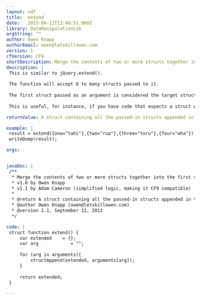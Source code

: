 ```yaml
---
layout: udf
title:  extend
date:   2013-09-12T13:46:51.000Z
library: DataManipulationLib
argString: ""
author: Owen Knapp
authorEmail: owen@letskillowen.com
version: 1
cfVersion: CF9
shortDescription: Merge the contents of two or more structs together into the first struct.
description: |
 This is similar to jQuery.extend().
 
 The function will accept 0 to many structs passed to it.
 
 The first struct passed as an argument is considered the target struct. When two more more structs are passed to extend() properties from all the structs are added to the target.
 
 This is useful, for instance, if you have code that expects a struct with specific keys and defaults as a variable or argument and you want to ensure they always exist before executing any further code.

returnValue: A struct containing all the passed-in structs appended in turn

example: |
 result = extend({one="tahi"},{two="rua"},{three="toru"},{four="wha"});
 writeDump(result);

args:


javaDoc: |
 /**
  * Merge the contents of two or more structs together into the first struct.
  * v1.0 by Owen Knapp
  * v1.1 by Adam Cameron (simplified logic, making it CF9 compatible)
  * 
  * @return A struct containing all the passed-in structs appended in turn 
  * @author Owen Knapp (owen@letskillowen.com) 
  * @version 1.1, September 12, 2013 
  */

code: |
 struct function extend() {
     var extended    = {};
     var arg            = "";
 
     for (arg in arguments){
         structAppend(extended, arguments[arg]);
     }
 
     return extended;
 }

---
```


